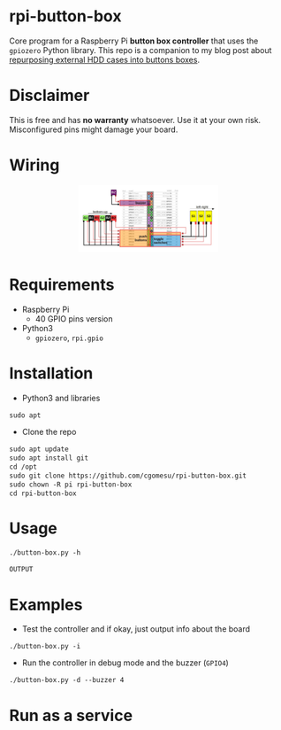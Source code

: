 # rpi-button-box
Core program for a Raspberry Pi **button box controller** that uses the `gpiozero` Python library.  This repo is a companion to my blog post about [repurposing external HDD cases into buttons boxes](#).  

# Disclaimer
This is free and has **no warranty** whatsoever.  Use it at your own risk.  Misconfigured pins might damage your board.

# Wiring
<p align="center">
  <img src="imgs/button-box-wiring.jpg" style="width: 50%;">
</p>

# Requirements
* Raspberry Pi
  * 40 GPIO pins version
* Python3
  * `gpiozero`, `rpi.gpio`

# Installation
* Python3 and libraries
```
sudo apt 
```

* Clone the repo
```
sudo apt update
sudo apt install git
cd /opt
sudo git clone https://github.com/cgomesu/rpi-button-box.git
sudo chown -R pi rpi-button-box
cd rpi-button-box
```

# Usage
```
./button-box.py -h
```
```
OUTPUT
```

# Examples
* Test the controller and if okay, just output info about the board
```
./button-box.py -i
```

* Run the controller in debug mode and the buzzer (`GPIO4`)
```
./button-box.py -d --buzzer 4
```

# Run as a service

